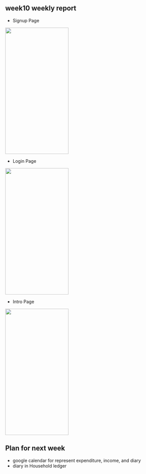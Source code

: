 ## week10 weekly report

+ Signup Page

<img src="https://user-images.githubusercontent.com/86800087/201351595-d6b71d0a-22cd-4454-9021-94018b6280dd.gif" width="200" height="400"/>

+ Login Page

<img src="https://user-images.githubusercontent.com/86800087/201346694-4e3b96a3-e380-4939-9628-c085ae4cce95.gif" width="200" height="400"/>

+ Intro Page

<img src="https://user-images.githubusercontent.com/86800087/201349888-007f6005-1a7b-47a6-8232-9af724f0d80d.gif" width="200" height="400"/>

## Plan for next week
+ google calendar for represent expenditure, income, and diary
+ diary in Household ledger
